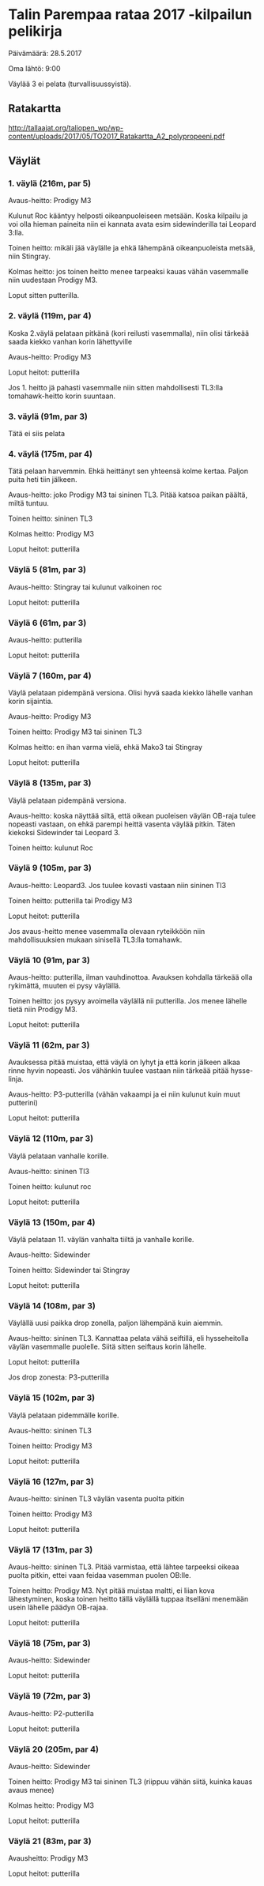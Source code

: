# Talin Parempaa rataa 2017 -kilpailun pelikirja

Päivämäärä: 28.5.2017

Oma lähtö: 9:00

Väylää 3  ei pelata (turvallisuussyistä).

## Ratakartta

http://tallaajat.org/taliopen_wp/wp-content/uploads/2017/05/TO2017_Ratakartta_A2_polypropeeni.pdf

## Väylät


### 1. väylä (216m, par 5)

Avaus-heitto: Prodigy M3

Kulunut Roc kääntyy helposti oikeanpuoleiseen metsään. Koska kilpailu ja voi olla hieman paineita niin ei kannata avata esim sidewinderilla tai Leopard 3:lla.

Toinen heitto: mikäli jää väylälle ja ehkä lähempänä oikeanpuoleista metsää, niin Stingray.

Kolmas heitto: jos toinen heitto menee tarpeaksi kauas vähän vasemmalle niin uudestaan Prodigy M3.

Loput sitten putterilla.


### 2. väylä (119m, par 4)

Koska 2.väylä pelataan pitkänä (kori reilusti vasemmalla), niin olisi tärkeää saada kiekko vanhan korin lähettyville

Avaus-heitto: Prodigy M3

Loput heitot: putterilla

Jos 1. heitto jä pahasti vasemmalle niin sitten mahdollisesti TL3:lla tomahawk-heitto korin suuntaan.


### 3. väylä (91m, par 3)

Tätä ei siis pelata

### 4. väylä (175m, par 4)

Tätä pelaan harvemmin. Ehkä heittänyt sen yhteensä kolme kertaa. Paljon puita heti tiin jälkeen.

Avaus-heitto: joko Prodigy M3 tai sininen TL3. Pitää katsoa paikan päältä, miltä tuntuu.

Toinen heitto: sininen TL3

Kolmas heitto: Prodigy M3

Loput heitot: putterilla

### Väylä 5 (81m, par 3)

Avaus-heitto: Stingray tai kulunut valkoinen roc

Loput heitot: putterilla

### Väylä 6 (61m, par 3)

Avaus-heitto: putterilla

Loput heitot: putterilla

### Väylä 7 (160m, par 4)

Väylä pelataan pidempänä versiona. Olisi hyvä saada kiekko lähelle vanhan korin sijaintia.

Avaus-heitto: Prodigy M3

Toinen heitto: Prodigy M3 tai sininen TL3

Kolmas heitto: en ihan varma vielä, ehkä Mako3 tai Stingray

Loput heitot: putterilla

### Väylä 8 (135m, par 3)

Väylä pelataan pidempänä versiona.

Avaus-heitto: koska näyttää siltä, että oikean puoleisen väylän OB-raja tulee nopeasti vastaan, on ehkä parempi heittä vasenta väylää pitkin. Täten kiekoksi Sidewinder tai Leopard 3.

Toinen heitto: kulunut Roc

### Väylä 9 (105m, par 3)

Avaus-heitto: Leopard3. Jos tuulee kovasti vastaan niin sininen Tl3

Toinen heitto: putterilla tai Prodigy M3

Loput heitot: putterilla

Jos avaus-heitto menee vasemmalla olevaan ryteikköön niin mahdollisuuksien mukaan sinisellä TL3:lla tomahawk.

### Väylä 10 (91m, par 3)

Avaus-heitto: putterilla, ilman vauhdinottoa. Avauksen kohdalla tärkeää olla rykimättä, muuten ei pysy väylällä.

Toinen heitto: jos pysyy avoimella väylällä nii putterilla. Jos menee lähelle tietä niin Prodigy M3.

Loput heitot: putterilla

### Väylä 11 (62m, par 3)

Avauksessa pitää muistaa, että väylä on lyhyt ja että korin jälkeen alkaa rinne hyvin nopeasti. Jos vähänkin tuulee vastaan niin tärkeää pitää hysse-linja. 

Avaus-heitto: P3-putterilla (vähän vakaampi ja ei niin kulunut kuin muut putterini)

Loput heitot: putterilla

### Väylä 12 (110m, par 3)

Väylä pelataan vanhalle korille.

Avaus-heitto: sininen Tl3

Toinen heitto: kulunut roc

Loput heitot: putterilla

### Väylä 13 (150m, par 4)

Väylä pelataan 11. väylän vanhalta tiiltä ja vanhalle korille.

Avaus-heitto: Sidewinder

Toinen heitto: Sidewinder tai Stingray

Loput heitot: putterilla

### Väylä 14 (108m, par 3)

Väylällä uusi paikka drop zonella, paljon lähempänä kuin aiemmin.

Avaus-heitto: sininen TL3. Kannattaa pelata vähä seiftillä, eli hysseheitolla väylän vasemmalle puolelle. Siitä sitten seiftaus korin lähelle.

Loput heitot: putterilla

Jos drop zonesta: P3-putterilla

### Väylä 15 (102m, par 3)

Väylä pelataan pidemmälle korille.

Avaus-heitto: sininen TL3

Toinen heitto: Prodigy M3

Loput heitot: putterilla

### Väylä 16 (127m, par 3)

Avaus-heitto: sininen TL3 väylän vasenta puolta pitkin

Toinen heitto: Prodigy M3

Loput heitot: putterilla

### Väylä 17 (131m, par 3)

Avaus-heitto: sininen TL3. Pitää varmistaa, että lähtee tarpeeksi oikeaa puolta pitkin, ettei vaan feidaa vasemman puolen OB:lle.

Toinen heitto: Prodigy M3. Nyt pitää muistaa maltti, ei liian kova lähestyminen, koska toinen heitto tällä väylällä tuppaa itselläni menemään usein lähelle päädyn OB-rajaa.

Loput heitot: putterilla

### Väylä 18 (75m, par 3)

Avaus-heitto: Sidewinder

Loput heitot: putterilla

### Väylä 19 (72m, par 3)

Avaus-heitto: P2-putterilla

Loput heitot: putterilla

### Väylä 20 (205m, par 4)

Avaus-heitto: Sidewinder

Toinen heitto: Prodigy M3 tai sininen TL3 (riippuu vähän siitä, kuinka kauas avaus menee)

Kolmas heitto: Prodigy M3

Loput heitot: putterilla

### Väylä 21 (83m, par 3)

Avausheitto: Prodigy M3

Loput heitot: putterilla
